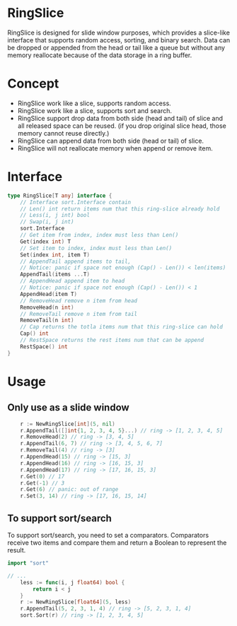 # RingSlice
RingSlice is designed for slide window purposes, which provides a slice-like interface that supports random access, sorting, and binary search. Data can be dropped or appended from the head or tail like a queue but without any memory reallocate because of the data storage in a ring buffer.

# Concept
- RingSlice work like a slice, supports random access.
- RingSlice work like a slice, supports sort and search.
- RingSlice support drop data from both side (head and tail) of slice and all released space can be reused. (if you drop original slice head, those memory cannot reuse directly.)
- RingSlice can append data from both side (head or tail) of slice.
- RingSlice will not reallocate memory when append or remove item.

# Interface
```go
type RingSlice[T any] interface {
	// Interface sort.Interface contain
	// Len() int return items num that this ring-slice already hold
	// Less(i, j int) bool
	// Swap(i, j int)
	sort.Interface
	// Get item from index, index must less than Len()
	Get(index int) T
	// Set item to index, index must less than Len()
	Set(index int, item T)
	// AppendTail append items to tail,
    // Notice: panic if space not enough (Cap() - Len()) < len(items)
	AppendTail(items ...T)
	// AppendHead append item to head
    // Notice: panic if space not enough (Cap() - Len()) < 1
	AppendHead(item T)
	// RemoveHead remove n item from head
	RemoveHead(n int)
	// RemoveTail remove n item from tail
	RemoveTail(n int)
	// Cap returns the totla items num that this ring-slice can hold
	Cap() int
    // RestSpace returns the rest items num that can be append
	RestSpace() int
}
```

# Usage

## Only use as a slide window
```go
    r := NewRingSlice[int](5, nil)
    r.AppendTail([]int{1, 2, 3, 4, 5}...) // ring -> [1, 2, 3, 4, 5]
    r.RemoveHead(2) // ring -> [3, 4, 5]
    r.AppendTail(6, 7) // ring -> [3, 4, 5, 6, 7]
    r.RemoveTail(4) // ring -> [3]
    r.AppendHead(15) // ring -> [15, 3]
    r.AppendHead(16) // ring -> [16, 15, 3]
    r.AppendHead(17) // ring -> [17, 16, 15, 3]
    r.Get(0) // 17
    r.Get(-1) // 3
    r.Get(6) // panic: out of range
    r.Set(3, 14) // ring -> [17, 16, 15, 14]
```

## To support sort/search
To support sort/search, you need to set a comparators.
Comparators receive two items and compare them and return a Boolean to represent the result.

```go
import "sort"

// ...
    less := func(i, j float64) bool {
        return i < j
    }
    r := NewRingSlice[float64](5, less)
    r.AppendTail(5, 2, 3, 1, 4) // ring -> [5, 2, 3, 1, 4]
    sort.Sort(r) // ring -> [1, 2, 3, 4, 5]
```
